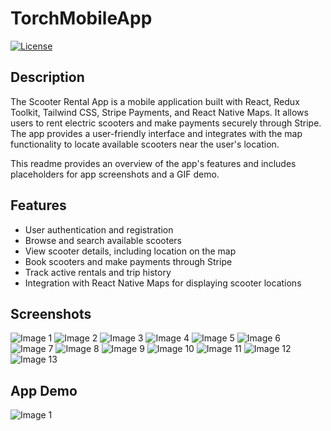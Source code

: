 # TorchMobileApp

[![License](https://img.shields.io/badge/license-MIT-blue.svg)](LICENSE)

## Description

The Scooter Rental App is a mobile application built with React, Redux Toolkit, Tailwind CSS, Stripe Payments, and React Native Maps. It allows users to rent electric scooters and make payments securely through Stripe. The app provides a user-friendly interface and integrates with the map functionality to locate available scooters near the user's location.

This readme provides an overview of the app's features and includes placeholders for app screenshots and a GIF demo.

## Features

- User authentication and registration
- Browse and search available scooters
- View scooter details, including location on the map
- Book scooters and make payments through Stripe
- Track active rentals and trip history
- Integration with React Native Maps for displaying scooter locations

## Screenshots

<!-- Replace the placeholders with actual screenshots of your app -->
![Image 1](./screenshots/0.png)
![Image 2](./screenshots/2.png)
![Image 3](./screenshots/3.png)
![Image 4](./screenshots/4.png)
![Image 5](./screenshots/5.png)
![Image 6](./screenshots/6.png)
![Image 7](./screenshots/7.png)
![Image 8](./screenshots/8.png)
![Image 9](./screenshots/9.png)
![Image 10](./screenshots/10.png)
![Image 11](./screenshots/11.png)
![Image 12](./screenshots/12.png)
![Image 13](./screenshots/13.png)


## App Demo
![Image 1](./demo.gif)

